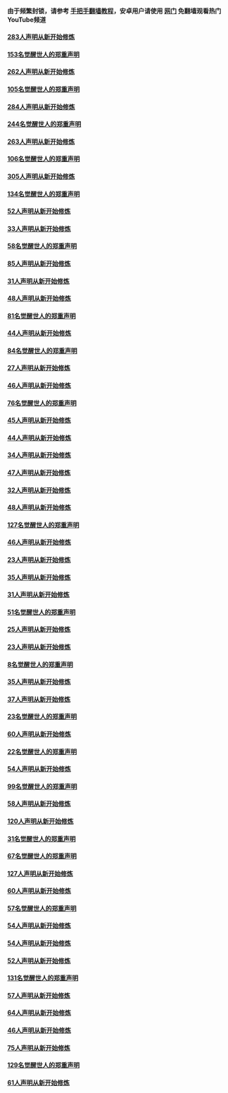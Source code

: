 #### 由于频繁封锁，请参考 [手把手翻墙教程](https://github.com/gfw-breaker/guides/wiki/)，安卓用户请使用 [网门](https://github.com/gfw-breaker/nogfw/blob/master/dl.md?t=04162301) 免翻墙观看热门YouTube频道 

#### [283人声明从新开始修炼](../pages/91/423296.md?t=04162301) 

#### [153名觉醒世人的郑重声明](../pages/91/423295.md?t=04162301) 

#### [262人声明从新开始修炼](../pages/91/423004.md?t=04162301) 

#### [105名觉醒世人的郑重声明](../pages/91/423003.md?t=04162301) 

#### [284人声明从新开始修炼](../pages/91/422707.md?t=04162301) 

#### [244名觉醒世人的郑重声明](../pages/91/422706.md?t=04162301) 

#### [263人声明从新开始修炼](../pages/91/422553.md?t=04162301) 

#### [106名觉醒世人的郑重声明](../pages/91/422552.md?t=04162301) 

#### [305人声明从新开始修炼](../pages/91/422153.md?t=04162301) 

#### [134名觉醒世人的郑重声明](../pages/91/422152.md?t=04162301) 

#### [52人声明从新开始修炼](../pages/91/421846.md?t=04162301) 

#### [33人声明从新开始修炼](../pages/91/421804.md?t=04162301) 

#### [58名觉醒世人的郑重声明](../pages/91/421845.md?t=04162301) 

#### [85人声明从新开始修炼](../pages/91/421769.md?t=04162301) 

#### [31人声明从新开始修炼](../pages/91/421763.md?t=04162301) 

#### [48人声明从新开始修炼](../pages/91/421605.md?t=04162301) 

#### [81名觉醒世人的郑重声明](../pages/91/421656.md?t=04162301) 

#### [44人声明从新开始修炼](../pages/91/421544.md?t=04162301) 

#### [84名觉醒世人的郑重声明](../pages/91/421543.md?t=04162301) 

#### [27人声明从新开始修炼](../pages/91/421465.md?t=04162301) 

#### [46人声明从新开始修炼](../pages/91/421454.md?t=04162301) 

#### [76名觉醒世人的郑重声明](../pages/91/421453.md?t=04162301) 

#### [45人声明从新开始修炼](../pages/91/421452.md?t=04162301) 

#### [44人声明从新开始修炼](../pages/91/421422.md?t=04162301) 

#### [34人声明从新开始修炼](../pages/91/421322.md?t=04162301) 

#### [47人声明从新开始修炼](../pages/91/421264.md?t=04162301) 

#### [32人声明从新开始修炼](../pages/91/421225.md?t=04162301) 

#### [48人声明从新开始修炼](../pages/91/421202.md?t=04162301) 

#### [127名觉醒世人的郑重声明](../pages/91/421224.md?t=04162301) 

#### [46人声明从新开始修炼](../pages/91/421203.md?t=04162301) 

#### [23人声明从新开始修炼](../pages/91/421138.md?t=04162301) 

#### [35人声明从新开始修炼](../pages/91/421122.md?t=04162301) 

#### [31人声明从新开始修炼](../pages/91/421081.md?t=04162301) 

#### [51名觉醒世人的郑重声明](../pages/91/421080.md?t=04162301) 

#### [25人声明从新开始修炼](../pages/91/421020.md?t=04162301) 

#### [23人声明从新开始修炼](../pages/91/420884.md?t=04162301) 

#### [8名觉醒世人的郑重声明](../pages/91/420883.md?t=04162301) 

#### [35人声明从新开始修炼](../pages/91/420809.md?t=04162301) 

#### [37人声明从新开始修炼](../pages/91/420766.md?t=04162301) 

#### [23名觉醒世人的郑重声明](../pages/91/420765.md?t=04162301) 

#### [60人声明从新开始修炼](../pages/91/420727.md?t=04162301) 

#### [22名觉醒世人的郑重声明](../pages/91/420726.md?t=04162301) 

#### [54人声明从新开始修炼](../pages/91/420529.md?t=04162301) 

#### [99名觉醒世人的郑重声明](../pages/91/420528.md?t=04162301) 

#### [58人声明从新开始修炼](../pages/91/420198.md?t=04162301) 

#### [120人声明从新开始修炼](../pages/91/420141.md?t=04162301) 

#### [31名觉醒世人的郑重声明](../pages/91/420197.md?t=04162301) 

#### [67名觉醒世人的郑重声明](../pages/91/420140.md?t=04162301) 

#### [127人声明从新开始修炼](../pages/91/420082.md?t=04162301) 

#### [60人声明从新开始修炼](../pages/91/420081.md?t=04162301) 

#### [57名觉醒世人的郑重声明](../pages/91/420080.md?t=04162301) 

#### [54人声明从新开始修炼](../pages/91/419533.md?t=04162301) 

#### [54人声明从新开始修炼](../pages/91/419532.md?t=04162301) 

#### [52人声明从新开始修炼](../pages/91/419531.md?t=04162301) 

#### [131名觉醒世人的郑重声明](../pages/91/419530.md?t=04162301) 

#### [57人声明从新开始修炼](../pages/91/419430.md?t=04162301) 

#### [64人声明从新开始修炼](../pages/91/419429.md?t=04162301) 

#### [46人声明从新开始修炼](../pages/91/419428.md?t=04162301) 

#### [75人声明从新开始修炼](../pages/91/419427.md?t=04162301) 

#### [129名觉醒世人的郑重声明](../pages/91/419426.md?t=04162301) 

#### [61人声明从新开始修炼](../pages/91/419198.md?t=04162301) 

